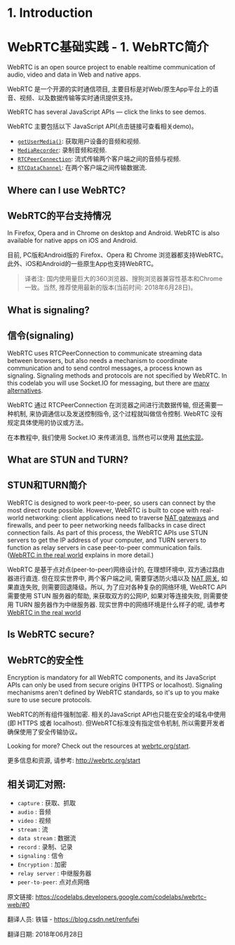 # 1. Introduction

# WebRTC基础实践 - 1. WebRTC简介

WebRTC is an open source project to enable realtime communication of audio, video and data in Web and native apps.

WebRTC 是一个开源的实时通信项目, 主要目标是对Web/原生App平台上的语音、视频、以及数据传输等实时通讯提供支持。

WebRTC has several JavaScript APIs — click the links to see demos.

WebRTC 主要包括以下 JavaScript API(点击链接可查看相关demo)。

*   [`getUserMedia()`](https://webrtc.github.io/samples/src/content/getusermedia/gum/): 获取用户设备的音频和视频.
*   [`MediaRecorder`](https://webrtc.github.io/samples/src/content/getusermedia/record/): 录制音频和视频.
*   [`RTCPeerConnection`](https://webrtc.github.io/samples/src/content/peerconnection/pc1/): 流式传输两个客户端之间的音频与视频.
*   [`RTCDataChannel`](https://webrtc.github.io/samples/src/content/datachannel/basic/): 在两个客户端之间传输数据流.


## Where can I use WebRTC?

## WebRTC的平台支持情况

In Firefox, Opera and in Chrome on desktop and Android. WebRTC is also available for native apps on iOS and Android.

目前, PC版和Android版的 Firefox、Opera 和 Chrome 浏览器都支持WebRTC。 此外、iOS和Android的一些原生App也支持WebRTC。

> 译者注: 国内使用量巨大的360浏览器、搜狗浏览器兼容性基本和Chrome一致。当然, 推荐使用最新的版本(当前时间: 2018年6月28日)。

## What is signaling?

## 信令(signaling)

WebRTC uses RTCPeerConnection to communicate streaming data between browsers, but also needs a mechanism to coordinate communication and to send control messages, a process known as signaling. Signaling methods and protocols are not specified by WebRTC. In this codelab you will use Socket.IO for messaging, but there are [many alternatives](https://github.com/muaz-khan/WebRTC-Experiment/blob/master/Signaling.md).

WebRTC 通过 RTCPeerConnection 在浏览器之间进行流数据传输, 但还需要一种机制, 来协调通信以及发送控制指令, 这个过程就叫做信令控制. WebRTC 没有规定具体使用的协议或方法。

在本教程中, 我们使用 Socket.IO 来传递消息, 当然也可以使用 [其他实现](https://github.com/muaz-khan/WebRTC-Experiment/blob/master/Signaling.md)。

## What are STUN and TURN?

## STUN和TURN简介

WebRTC is designed to work peer-to-peer, so users can connect by the most direct route possible. However, WebRTC is built to cope with real-world networking: client applications need to traverse [NAT gateways](http://en.wikipedia.org/wiki/NAT_traversal) and firewalls, and peer to peer networking needs fallbacks in case direct connection fails. As part of this process, the WebRTC APIs use STUN servers to get the IP address of your computer, and TURN servers to function as relay servers in case peer-to-peer communication fails. ([WebRTC in the real world](http://www.html5rocks.com/en/tutorials/webrtc/infrastructure/) explains in more detail.)

WebRTC 是基于点对点(peer-to-peer)网络设计的, 在理想环境中, 双方通过路由器进行直连. 但在现实世界中, 两个客户端之间, 需要穿透防火墙以及 [NAT 网关](http://en.wikipedia.org/wiki/NAT_traversal), 如果直连失败, 则需要回退降级。所以, 为了应对各种复杂的网络环境, WebRTC API 需要使用 STUN 服务器的帮助, 来获取双方的公网IP, 如果对等连接失败, 则需要使用 TURN 服务器作为中继服务器. 现实世界中的网络环境是什么样子的呢, 请参考 [WebRTC in the real world](http://www.html5rocks.com/en/tutorials/webrtc/infrastructure/)

## Is WebRTC secure?

## WebRTC的安全性

Encryption is mandatory for all WebRTC components, and its JavaScript APIs can only be used from secure origins (HTTPS or localhost). Signaling mechanisms aren't defined by WebRTC standards, so it's up to you make sure to use secure protocols.

WebRTC的所有组件强制加密. 相关的JavaScript API也只能在安全的域名中使用(即 HTTPS 或者 localhost). 但WebRTC标准没有指定信令机制, 所以需要开发者确保使用了安全传输协议。

Looking for more? Check out the resources at [webrtc.org/start](http://webrtc.org/start).

更多信息和资源, 请参考: <http://webrtc.org/start>


## 相关词汇对照:

- `capture` : 获取、抓取
- `audio` : 音频
- `video` : 视频
- `stream` : 流
- `data stream` : 数据流
- `record` : 录制、记录
- `signaling` : 信令
- `Encryption` : 加密
- `relay server` : 中继服务器
- `peer-to-peer`: 点对点网络


原文链接: <https://codelabs.developers.google.com/codelabs/webrtc-web/#0>

翻译人员: 铁锚 - <https://blog.csdn.net/renfufei>

翻译日期: 2018年06月28日
